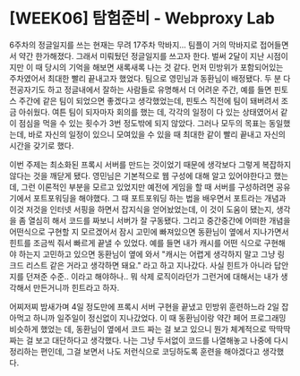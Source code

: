 # [WEEK06] 탐험준비 - Webproxy Lab
  6주차의 정글일지를 쓰는 현재는 무려 17주차 막바지... 팀플이 거의 막바지로 접어들면서 약간 한가해졌다. 그래서 미뤄뒀던 정글일지를 쓰고자 한다. 벌써 2달이 지난 시점이지만 이 때 당시의 기억을 해보면 새록새록 나는 것 같다. 먼저 민방위가 포함되어있는 주차였어서 최대한 빨리 끝내고자 했었다. 팀으로 영민님과 동환님이 배정됐다. 두 분 다 전공자기도 하고 정글내에서 잘하는 사람들로 유명해서 더 어려운 주간, 예를 들면 핀토스 주간에 같은 팀이 되었으면 좋겠다고 생각했었는데, 핀토스 직전에 팀이 돼버려서 조금 아쉬웠다. 여튼 팀이 되자마자 회의를 했는 데, 각각의 일정이 다 있는 상태였어서 같이 점심을 먹을 수 있는 횟수가 3번 정도밖에 되지 않았다. 그러나 모두의 목표는 동일했는데, 바로 자신의 일정이 있으니 모여있을 수 있을 때 최대한 같이 빨리 끝내고 자신의 시간을 갖기로 했다.
  
  이번 주제는 최소화된 프록시 서버를 만드는 것이었기 때문에 생각보다 그렇게 복잡하지 않다는 것을 깨닫게 됐다. 영민님은 기본적으로 웹 구성에 대해 알고 있어야한다고 했는데, 그런 이론적인 부분을 모르고 있었지만 예전에 게임을 할 때 서버를 구성하려면 공유기에서 포트포워딩을 해야했다. 그 때 포트포워딩 하는 법을 배우면서 포트라는 개념과 이것 저것을 인터넷 서핑을 하면서 잡지식을 얻어놨었는데, 이 것이 도움이 됐는지, 생각을 좀 열심히 해서 코드를 짜보니 서버가 잘 구동됐다. 그리고 중간중간에 어떠한 개념을 어떤식으로 구현할 지 모르겠어서 잠시 고민에 빠져있으면 동환님이 옆에서 지나가면서 힌트를 조금씩 줘서 빠르게 끝낼 수 있었다. 예를 들면 내가 캐시를 어떤 식으로 구현해야 하는지 고민하고 있으면 동환님이 옆에 와서 "캐시는 어렵게 생각하지 말고 그냥 링크드 리스트 같은 거라고 생각하면 돼요." 라고 하고 지나갔다. 사실 힌트가 아니라 답안지를 던져준 수준.. 이라고 해야하나.. 뭐 삭제 로직이라던가 그런거에 대해서는 내가 생각해서 만든거니까 힌트라고 하자.
  
  어찌저찌 밤새가며 4일 정도만에 프록시 서버 구현을 끝냈고 민방위 훈련하느라 2일 잡아먹고 하니까 일주일이 정신없이 지나갔었다. 이 때 동환님이랑 약간 페어 프로그래밍 비슷하게 했었는 데, 동환님이 옆에서 코드 짜는 걸 보고 있으니 뭔가 체계적으로 딱딱딱 짜는 걸 보고 대단하다고 생각했다. 나는 그냥 두서없이 코드를 나열해놓고 나중에 다시 정리하는 편인데, 그걸 보면서 나도 저런식으로 코딩하도록 훈련을 해야겠다고 생각했다.
